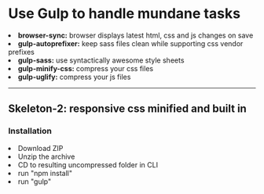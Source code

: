 <h1>Use Gulp to handle mundane tasks</h1>
<li><b>browser-sync:</b> browser displays latest html, css and js changes on save</li>
<li><b>gulp-autoprefixer:</b> keep sass files clean while supporting css vendor prefixes</li>
<li><b>gulp-sass:</b> use syntactically awesome style sheets</li>
<li><b>gulp-minify-css:</b> compress your css files</li>
<li><b>gulp-uglify:</b> compress your js files</li>

<hr>

<h2>Skeleton-2: responsive css minified and built in</h2>

<h3>Installation</h3>
<li>Download ZIP</li>
<li>Unzip the archive</li>
<li>CD to resulting uncompressed folder in CLI</li>
<li>run "npm install"</li>
<li>run "gulp"</li>